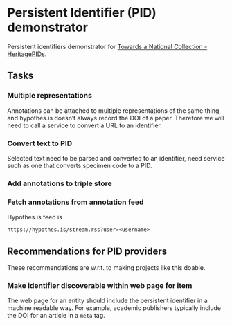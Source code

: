 # Persistent Identifier (PID) demonstrator

Persistent identifiers demonstrator for [Towards a National Collection - HeritagePIDs](https://tanc-ahrc.github.io/HeritagePIDs/).


## Tasks

### Multiple representations

Annotations can be attached to multiple representations of the same thing, and hypothes.is doesn’t always record the DOI of a paper. Therefore we will need to call a service to convert a URL to an identifier.

### Convert text to PID

Selected text need to be parsed and converted to an identifier, need service such as one that converts specimen code to a PID.

### Add annotations to triple store

### Fetch annotations from annotation feed

Hypothes.is feed is 

```https://hypothes.is/stream.rss?user=<username>```




## Recommendations for PID providers

These recommendations are w.r.t. to making projects like this doable.

### Make identifier discoverable within web page for item

The web page for an entity should include the persistent identifier in a machine readable way. For example, academic publishers typically include the DOI for an article in a ```meta``` tag.


